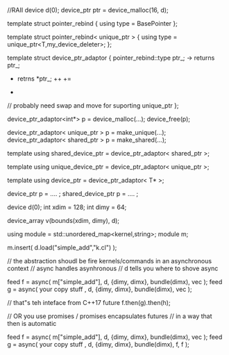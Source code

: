 //RAII
device d(0);
device_ptr<int> ptr = device_malloc<int>(16, d);
 
template<typename BasePointer> struct pointer_rebind
{
using type = BasePointer
};
 
template<typename T> struct pointer_rebind< unique_ptr<T> >
{
using type = unique_ptr<T,my_device_deleter>;
};
 
template<typename BasePointer> struct device_ptr_adaptor
{
pointer_rebind<BasePointer>::type ptr_;
-> returns ptr_;
* retrns *ptr_;
++
+=
+
// probably need swap and move for suporting unique_ptr
};
 
device_ptr_adaptor<int*> p = device_malloc(...);
device_free(p);
 
device_ptr_adaptor< unique_ptr<int> > p = make_unique(...);
device_ptr_adaptor< shared_ptr<int> > p = make_shared(...);
 
 
template<typename T>
using shared_device_ptr = device_ptr_adaptor< shared_ptr<T> >;
 
template<typename T>
using unique_device_ptr = device_ptr_adaptor< unique_ptr<T> >;
 
template<typename T>
using device_ptr = device_ptr_adaptor< T* >;
 
device_ptr<int> p = .... ;
shared_device_ptr<int> p = .... ; 




device d(0);
int xdim = 128; int dimy = 64;
 
device_array<int> v(bounds(xdim, dimy), d);
 
using module = std::unordered_map<kernel,string>;
module m;
 
m.insert( d.load("simple_add","k.cl") );
 
// the abstraction shoudl be fire kernels/commands in an asynchronous context
// async handles asynhronous
// d tells you where to shove async
 
feed f = async( m["simple_add"], d, {dimy, dimx}, bundle(dimx), vec );
feed g = async( your copy stuff , d, {dimy, dimx}, bundle(dimx), vec );
 
// that"s teh inteface from C++17 future
f.then(g).then(h);
 
// OR you use promises
/ promises encapsulates futures
// in a way that then is automatic
 
feed f = async( m["simple_add"], d, {dimy, dimx}, bundle(dimx), vec );
feed g = async( your copy stuff , d, {dimy, dimx}, bundle(dimx), f, f ); 



